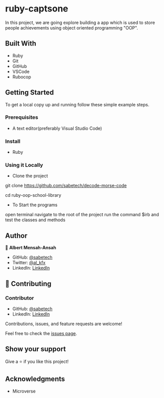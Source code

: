 # ruby-captsone

In this project, we are going explore building a app which is used to store people achievements using object oriented programming "OOP".
## Built With

- Ruby
- Git
- GitHub
- VSCode
- Rubocop

## Getting Started

To get a local copy up and running follow these simple example steps.

### Prerequisites

- A text editor(preferably Visual Studio Code)

### Install

- Ruby

### Using it Locally

- Clone the project

git clone https://github.com/sabetech/decode-morse-code

cd ruby-oop-school-library

- To Start the programs

open terminal
navigate to the root of the project
run the command $irb
and test the classes and methods


## Author

👤 **Albert Mensah-Ansah**

- GitHub: [@sabetech](https://github.com/sabetech)
- Twitter: [@al_kfx](https://twitter.com/al_kfx)
- LinkedIn: [LinkedIn](https://www.linkedin.com/in/albert-mensahansah)

## 🤝 Contributing

### Contributor 
- GitHub: [@sabetech](https://github.com/BasitKorede)
- LinkedIn: [LinkedIn](https://www.linkedin.com/in/basit-korede/)

Contributions, issues, and feature requests are welcome!

Feel free to check the [issues page](../../issues/).

## Show your support

Give a ⭐️ if you like this project!

## Acknowledgments

- Microverse 
